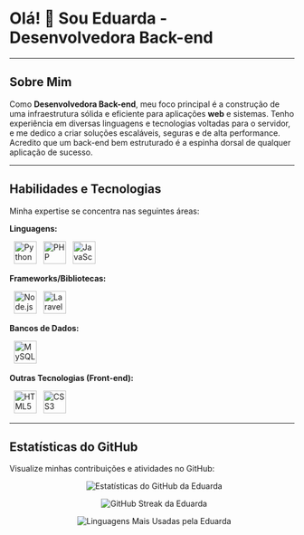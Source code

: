 # Olá! 👋 Sou Eduarda - Desenvolvedora Back-end

---

## Sobre Mim

Como **Desenvolvedora Back-end**, meu foco principal é a construção de uma infraestrutura sólida e eficiente para aplicações **web** e sistemas. Tenho experiência em diversas linguagens e tecnologias voltadas para o servidor, e me dedico a criar soluções escaláveis, seguras e de alta performance. Acredito que um back-end bem estruturado é a espinha dorsal de qualquer aplicação de sucesso.

---

## Habilidades e Tecnologias

Minha expertise se concentra nas seguintes áreas:

**Linguagens:**
<p align="left">
  <img src="https://cdn.jsdelivr.net/gh/devicons/devicon/icons/python/python-original.svg" alt="Python" width="40" title="Python"/>
  <img src="https://cdn.jsdelivr.net/gh/devicons/devicon/icons/php/php-original.svg" alt="PHP" width="40" title="PHP"/>
  <img src="https://cdn.jsdelivr.net/gh/devicons/devicon/icons/javascript/javascript-original.svg" alt="JavaScript" width="40" title="JavaScript"/>
</p>

**Frameworks/Bibliotecas:**
<p align="left">
  <img src="https://cdn.jsdelivr.net/gh/devicons/devicon/icons/nodejs/nodejs-original.svg" alt="Node.js" width="40" title="Node.js"/>
  <img src="https://upload.wikimedia.org/wikipedia/commons/9/9a/Laravel.svg" alt="Laravel" width="40" title="Laravel"/>
</p>

**Bancos de Dados:**
<p align="left">
  <img src="https://cdn.jsdelivr.net/gh/devicons/devicon/icons/mysql/mysql-original.svg" alt="MySQL" width="40" title="MySQL"/>
</p>

**Outras Tecnologias (Front-end):**
<p align="left">
  <img src="https://cdn.jsdelivr.net/gh/devicons/devicon/icons/html5/html5-original.svg" alt="HTML5" width="40" title="HTML5"/>
  <img src="https://cdn.jsdelivr.net/gh/devicons/devicon/icons/css3/css3-original.svg" alt="CSS3" width="40" title="CSS3"/>
</p>

---

## Estatísticas do GitHub

Visualize minhas contribuições e atividades no GitHub:

<p align="center">
  <img src="https://github-readme-stats.vercel.app/api?username=Eduarda7444&show_icons=true&theme=dracula" alt="Estatísticas do GitHub da Eduarda"/>
</p>

<p align="center">
  <img src="https://github-readme-streak-stats.herokuapp.com/?user=Eduarda7444&theme=dracula" alt="GitHub Streak da Eduarda"/>
</p>

<p align="center">
  <img src="https://github-readme-stats.vercel.app/api/top-langs/?username=Eduarda7444&layout=compact&theme=dracula" alt="Linguagens Mais Usadas pela Eduarda"/>
</p>
